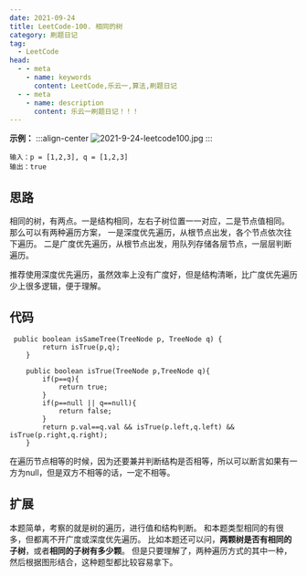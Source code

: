 ```yaml
---
date: 2021-09-24
title: LeetCode-100. 相同的树
category: 刷题日记
tag:
  - LeetCode
head:
  - - meta
    - name: keywords
      content: LeetCode,乐云一,算法,刷题日记
  - - meta
    - name: description
      content: 乐云一刷题日记！！！
---
```

**示例：**
:::align-center
![2021-9-24-leetcode100.jpg](https://leyunone-img.oss-cn-hangzhou.aliyuncs.com/image/2021-09-24/2021-9-24-leetcode100.jpg)
:::
```
输入：p = [1,2,3], q = [1,2,3]
输出：true
```
## 思路
相同的树，有两点。一是结构相同，左右子树位置一一对应，二是节点值相同。
那么可以有两种遍历方案，
一是深度优先遍历，从根节点出发，各个节点依次往下遍历。
二是广度优先遍历，从根节点出发，用队列存储各层节点，一层层判断遍历。

推荐使用深度优先遍历，虽然效率上没有广度好，但是结构清晰，比广度优先遍历少上很多逻辑，便于理解。
## 代码
```
 public boolean isSameTree(TreeNode p, TreeNode q) {
        return isTrue(p,q);
    }

    public boolean isTrue(TreeNode p,TreeNode q){
        if(p==q){
            return true;
        }
        if(p==null || q==null){
            return false;
        }
        return p.val==q.val && isTrue(p.left,q.left) && isTrue(p.right,q.right);
    }
```
在遍历节点相等的时候，因为还要兼并判断结构是否相等，所以可以断言如果有一方为null，但是双方不相等的话，一定不相等。
## 扩展
本题简单，考察的就是树的遍历，进行值和结构判断。
和本题类型相同的有很多，但都离不开广度或深度优先遍历。
比如本题还可以问，**两颗树是否有相同的子树**，或者**相同的子树有多少颗**。
但是只要理解了，两种遍历方式的其中一种，然后根据图形结合，这种题型都比较容易拿下。
